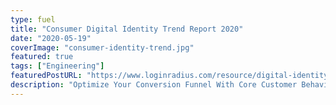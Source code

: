 ```yaml
---
type: fuel
title: "Consumer Digital Identity Trend Report 2020"
date: "2020-05-19"
coverImage: "consumer-identity-trend.jpg"
featured: true
tags: ["Engineering"]
featuredPostURL: "https://www.loginradius.com/resource/digital-identity-trends-2020/"
description: "Optimize Your Conversion Funnel With Core Customer Behavior Analysis"
---
```

